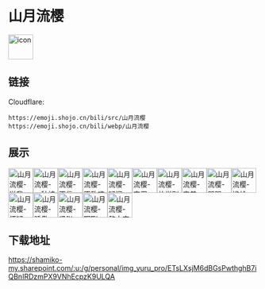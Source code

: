 # 山月流樱
<img src="https://emoji.shojo.cn/bili/src/山月流樱/icon.png" width="50" height="50" alt="icon">

## 链接
Cloudflare:
```
https://emoji.shojo.cn/bili/src/山月流樱
https://emoji.shojo.cn/bili/webp/山月流樱
```
## 展示
<img src="https://emoji.shojo.cn/bili/src/山月流樱/山月流樱-送我.png" width="50" height="50" alt="山月流樱-送我"><img src="https://emoji.shojo.cn/bili/src/山月流樱/山月流樱-一种植物.png" width="50" height="50" alt="山月流樱-一种植物"><img src="https://emoji.shojo.cn/bili/src/山月流樱/山月流樱-不信.png" width="50" height="50" alt="山月流樱-不信"><img src="https://emoji.shojo.cn/bili/src/山月流樱/山月流樱-不敢吱声.png" width="50" height="50" alt="山月流樱-不敢吱声"><img src="https://emoji.shojo.cn/bili/src/山月流樱/山月流樱-疑问.png" width="50" height="50" alt="山月流樱-疑问"><img src="https://emoji.shojo.cn/bili/src/山月流樱/山月流樱-完蛋.png" width="50" height="50" alt="山月流樱-完蛋"><img src="https://emoji.shojo.cn/bili/src/山月流樱/山月流樱-放学别走.png" width="50" height="50" alt="山月流樱-放学别走"><img src="https://emoji.shojo.cn/bili/src/山月流樱/山月流樱-害羞.png" width="50" height="50" alt="山月流樱-害羞"><img src="https://emoji.shojo.cn/bili/src/山月流樱/山月流樱-哭哭.png" width="50" height="50" alt="山月流樱-哭哭"><img src="https://emoji.shojo.cn/bili/src/山月流樱/山月流樱-尴尬.png" width="50" height="50" alt="山月流樱-尴尬"><img src="https://emoji.shojo.cn/bili/src/山月流樱/山月流樱-怀疑.png" width="50" height="50" alt="山月流樱-怀疑"><img src="https://emoji.shojo.cn/bili/src/山月流樱/山月流樱-骄傲.png" width="50" height="50" alt="山月流樱-骄傲"><img src="https://emoji.shojo.cn/bili/src/山月流樱/山月流樱-紧张.png" width="50" height="50" alt="山月流樱-紧张"><img src="https://emoji.shojo.cn/bili/src/山月流樱/山月流樱-啊咧.png" width="50" height="50" alt="山月流樱-啊咧"><img src="https://emoji.shojo.cn/bili/src/山月流樱/山月流樱-熬大夜.png" width="50" height="50" alt="山月流樱-熬大夜">

## 下载地址

https://shamiko-my.sharepoint.com/:u:/g/personal/img_yuru_pro/ETsLXsjM6dBGsPwthghB7iQBnIRDzmPX9VNhEcpzK9ULQA